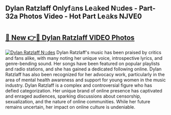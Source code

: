 ## Dylan Ratzlaff Onlyf𝚊ns Le𝚊ked N𝚞des - Part-32a Photos Video - Hot Part Le𝚊ks NJVE0

# <h2><a href="http://ab97866.deff.icu/?id=Dylan+Ratzlaff">🔗 New 👉🔴 Dylan Ratzlaff VIDEO Photos</a></h2>

[![Dylan Ratzlaff N𝚞des](https://i.imgur.com/rIISA9y.gif)](http://ab97866.deff.icu/?id=Dylan+Ratzlaff)
Dylan Ratzlaff's music has been praised by critics and fans alike, with many noting her unique voice, introspective lyrics, and genre-bending sound. Her songs have been featured on popular playlists and radio stations, and she has gained a dedicated following online. Dylan Ratzlaff has also been recognized for her advocacy work, particularly in the area of mental health awareness and support for young women in the music industry. Dylan Ratzlaff is a complex and controversial figure who has defied categorization. Her unique brand of online presence has captivated and enraged audiences, sparking discussions about censorship, sexualization, and the nature of online communities. While her future remains uncertain, her impact on online culture is undeniable.
